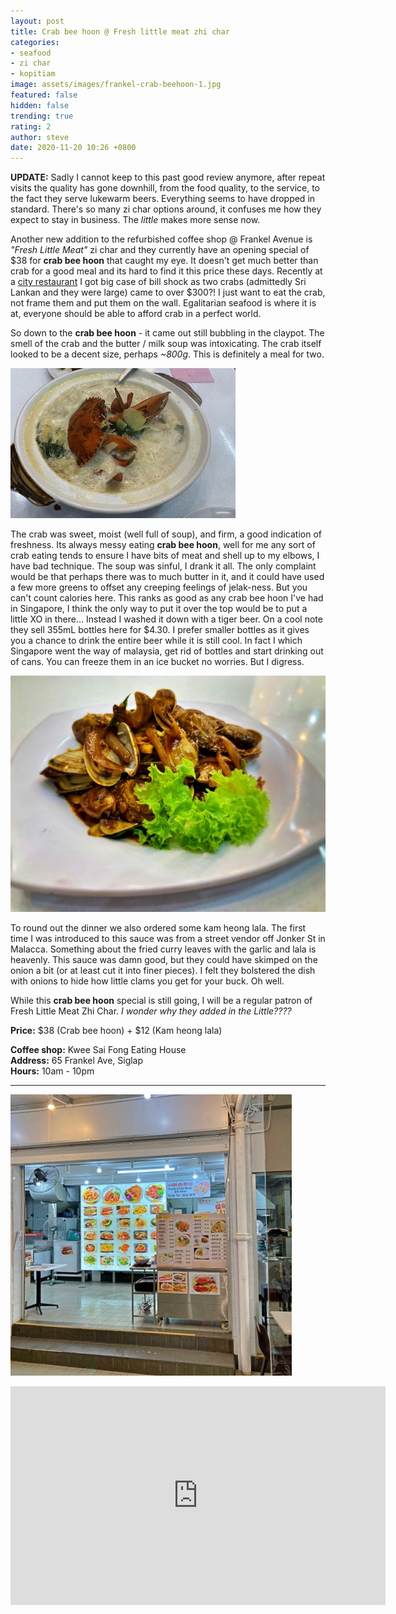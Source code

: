 ```yaml
---
layout: post
title: Crab bee hoon @ Fresh little meat zhi char
categories:
- seafood
- zi char
- kopitiam
image: assets/images/frankel-crab-beehoon-1.jpg
featured: false
hidden: false
trending: true
rating: 2
author: steve
date: 2020-11-20 10:26 +0800
---
```


**UPDATE:** Sadly I cannot keep to this past good review anymore, after repeat visits the quality has gone downhill, from the food quality, to the service, to the fact they serve lukewarm beers. Everything seems to have dropped in standard. There's so many zi char options around, it confuses me how they expect to stay in business. The *little* makes more sense now.

Another new addition to the refurbished coffee shop @ Frankel Avenue is *"Fresh Little Meat"* zi char and they currently have an opening special of $38 for **crab bee hoon** that caught my eye. It doesn't get much better than crab for a good meal and its hard to find it this price these days. Recently at a [city restaurant](https://www.holycrab.sg) I got big case of bill shock as two crabs (admittedly Sri Lankan and they were large) came to over $300?! I just want to eat the crab, not frame them and put them on the wall. Egalitarian seafood is where it is at, everyone should be able to afford crab in a perfect world.

So down to the **crab bee hoon** - it came out still bubbling in the claypot. The smell of the crab and the butter / milk soup was intoxicating. The crab itself looked to be a decent size, perhaps *~800g*. This is definitely a meal for two.

![Bubbling crab bee hoon](/assets/images/frankel-crab-beehoon.gif "Bubbling crab bee hoon")

The crab was sweet, moist (well full of soup), and firm, a good indication of freshness. Its always messy eating **crab bee hoon**, well for me any sort of crab eating tends to ensure I have bits of meat and shell up to my elbows, I have bad technique. The soup was sinful, I drank it all. The only complaint would be that perhaps there was to much butter in it, and it could have used a few more greens to offset any creeping feelings of jelak-ness. But you can't count calories here. This ranks as good as any crab bee hoon I've had in Singapore, I think the only way to put it over the top would be to put a little XO in there... Instead I washed it down with a tiger beer. On a cool note they sell 355mL bottles here for $4.30. I prefer smaller bottles as it gives you a chance to drink the entire beer while it is still cool. In fact I which Singapore went the way of malaysia, get rid of bottles and start drinking out of cans. You can freeze them in an ice bucket no worries. But I digress.

![Lala with kam heong sauce](/assets/images/frankel-crab-beehoon-2.jpg "Lala with kam heong sauce")

To round out the dinner we also ordered some kam heong lala. The first time I was introduced to this sauce was from a street vendor off Jonker St in Malacca. Something about the fried curry leaves with the garlic and lala is heavenly. This sauce was damn good, but they could have skimped on the onion a bit (or at least cut it into finer pieces). I felt they bolstered the dish with onions to hide how little clams you get for your buck. Oh well.

While this **crab bee hoon** special is still going, I will be a regular patron of Fresh Little Meat Zhi Char. *I wonder why they added in the Little????*

**Price:** $38 (Crab bee hoon) + $12 (Kam heong lala)  

**Coffee shop:** Kwee Sai Fong Eating House  
**Address:** 65 Frankel Ave, Siglap  
**Hours:** 10am - 10pm  

***  

![Fresh little meat stall](/assets/images/frankel-crab-beehoon-3.jpg "Fresh little meat stall")

<iframe src="https://www.google.com/maps/embed?pb=!1m18!1m12!1m3!1d3988.7664329136437!2d103.91678721441258!3d1.3156950620515733!2m3!1f0!2f0!3f0!3m2!1i1024!2i768!4f13.1!3m3!1m2!1s0x31da22a61504fc09%3A0xef4ccc977bb2c7b0!2sKwee+Sai+Fong+Eating+House!5e0!3m2!1sen!2ssg!4v1566456891113!5m2!1sen!2ssg" width="600" height="350" frameborder="0" style="border:0" allowfullscreen></iframe>